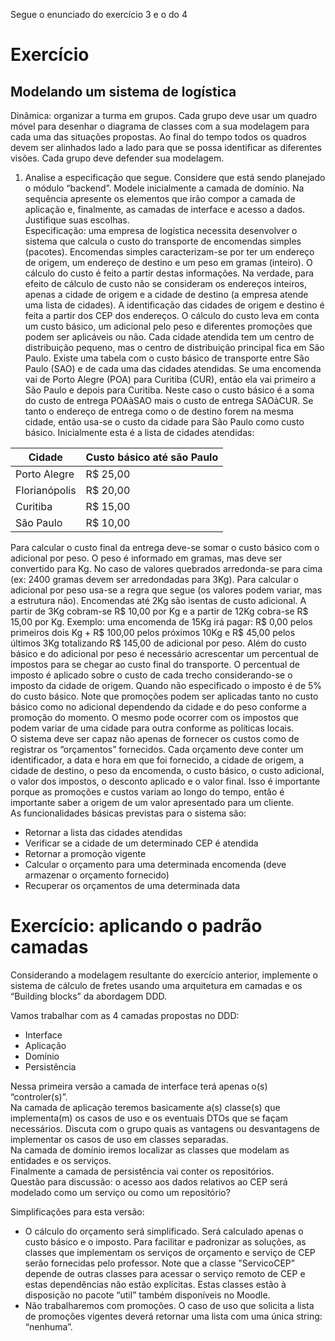 Segue o enunciado do exercício 3 e o do 4

# Exercício
## Modelando um sistema de logística
Dinâmica: organizar a turma em grupos. Cada grupo deve usar um quadro móvel para desenhar o diagrama de classes com a sua modelagem para cada uma das situações propostas. Ao final do tempo todos os quadros devem ser alinhados lado a lado para que se possa identificar as diferentes visões. Cada grupo deve defender sua modelagem.  
1) Analise a especificação que segue. Considere que está sendo planejado o módulo “backend”. Modele inicialmente a camada de domínio. Na sequência apresente os elementos que irão compor a camada de aplicação e, finalmente, as camadas de interface e acesso a dados. Justifique suas escolhas.  
Especificação: uma empresa de logística necessita desenvolver o sistema que calcula o custo do transporte de encomendas simples (pacotes). Encomendas simples caracterizam-se por ter um endereço de origem, um endereço de destino e um peso em gramas (inteiro). O cálculo do custo é feito a partir destas informações. Na verdade, para efeito de cálculo de custo não se consideram os endereços inteiros, apenas a cidade de origem e a cidade de destino (a empresa atende uma lista de cidades). A identificação das cidades de origem e destino é feita a partir dos CEP dos endereços. O cálculo do custo leva em conta um custo básico, um adicional pelo peso e diferentes promoções que podem ser aplicáveis ou não. Cada cidade atendida tem um centro de distribuição pequeno, mas o centro de distribuição principal fica em São Paulo. Existe uma tabela com o custo básico de transporte entre São Paulo (SAO) e de cada uma das cidades atendidas. Se uma encomenda vai de Porto Alegre (POA) para Curitiba (CUR), então ela vai primeiro a São Paulo e depois para Curitiba. Neste caso o custo básico é a soma do custo de entrega POAàSAO mais o custo de entrega SAOàCUR. Se tanto o endereço de entrega como o de destino forem na mesma cidade, então usa-se o custo da cidade para São Paulo como custo básico. Inicialmente esta é a lista de cidades atendidas:

| Cidade | Custo básico até são Paulo |
| ------ | -------------------------- |
| Porto Alegre | R$ 25,00 |
| Florianópolis | R$ 20,00 |
| Curitiba | R$ 15,00 |
| São Paulo | R$ 10,00 |

Para calcular o custo final da entrega deve-se somar o custo básico com o adicional por peso. O peso é informado em gramas, mas deve ser convertido para Kg. No caso de valores quebrados arredonda-se para cima (ex: 2400 gramas devem ser arredondadas para 3Kg). Para calcular o adicional por peso usa-se a regra que segue (os valores podem variar, mas a estrutura não). Encomendas até 2Kg são isentas de custo adicional. A partir de 3Kg cobram-se R$ 10,00 por Kg e a partir de 12Kg cobra-se R$ 15,00 por Kg. Exemplo: uma encomenda de 15Kg irá pagar: R$ 0,00 pelos primeiros dois Kg + R$ 100,00 pelos próximos 10Kg e R$ 45,00 pelos últimos 3Kg totalizando R$ 145,00 de adicional por peso. Além do custo básico e do adicional por peso é necessário acrescentar um percentual de impostos para se chegar ao custo final do transporte. O percentual de imposto é aplicado sobre o custo de cada trecho considerando-se o imposto da cidade de origem. Quando não especificado o imposto é de 5% do custo básico. Note que promoções podem ser aplicadas tanto no custo básico como no adicional dependendo da cidade e do peso conforme a promoção do momento. O mesmo pode ocorrer com os impostos que podem variar de uma cidade para outra conforme as políticas locais.  
O sistema deve ser capaz não apenas de fornecer os custos como de registrar os “orçamentos” fornecidos. Cada orçamento deve conter um identificador, a data e hora em que foi fornecido, a cidade de origem, a cidade de destino, o peso da encomenda, o custo básico, o custo adicional, o valor dos impostos, o desconto aplicado e o valor final. Isso é importante porque as promoções e custos variam ao longo do tempo, então é importante saber a origem de um valor apresentado para um cliente.  
As funcionalidades básicas previstas para o sistema são:
- Retornar a lista das cidades atendidas
- Verificar se a cidade de um determinado CEP é atendida
- Retornar a promoção vigente
- Calcular o orçamento para uma determinada encomenda (deve armazenar o orçamento fornecido)
- Recuperar os orçamentos de uma determinada data

# Exercício: aplicando o padrão camadas
Considerando a modelagem resultante do exercício anterior, implemente o sistema de cálculo de fretes usando uma arquitetura em camadas e os “Building blocks” da abordagem DDD.

Vamos trabalhar com as 4 camadas propostas no DDD:
- Interface
- Aplicação
- Domínio
- Persistência

Nessa primeira versão a camada de interface terá apenas o(s) “controler(s)”.  
Na camada de aplicação teremos basicamente a(s) classe(s) que implementa(m) os casos de uso e os eventuais DTOs que se façam necessários. Discuta com o grupo quais as vantagens ou desvantagens de implementar os casos de uso em classes separadas.  
Na camada de domínio iremos localizar as classes que modelam as entidades e os serviços.  
Finalmente a camada de persistência vai conter os repositórios.  
Questão para discussão: o acesso aos dados relativos ao CEP será modelado como um serviço ou como um repositório?

Simplificações para esta versão:
- O cálculo do orçamento será simplificado. Será calculado apenas o custo básico e o imposto. Para facilitar e padronizar as soluções, as classes que implementam os serviços de orçamento e serviço de CEP serão fornecidas pelo professor. Note que a classe "ServicoCEP” depende de outras classes para acessar o serviço remoto de CEP e estas dependências não estão explícitas. Estas classes estão à disposição no pacote “util” também disponíveis no Moodle.
- Não trabalharemos com promoções. O caso de uso que solicita a lista de promoções vigentes deverá retornar uma lista com uma única string: “nenhuma”.
